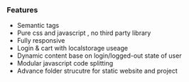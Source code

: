 
### Features

- Semantic tags
- Pure css and javascript , no third party library
- Fully responsive
- Login & cart with localstorage useage
- Dynamic content base on login/logged-out state of user
- Modular javascript code splitting
- Advance folder strucutre for static website and project